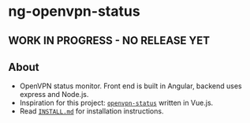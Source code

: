 # ng-openvpn-status

## **WORK IN PROGRESS - NO RELEASE YET**

## About

- OpenVPN status monitor.  Front end is built in Angular, backend uses express and Node.js.
- Inspiration for this project: [`openvpn-status`](https://github.com/AuspeXeu/openvpn-status.git) written in Vue.js.
- Read [`INSTALL.md`](https://github.com/xinthose/ng-openvpn-status/blob/main/INSTALL.md) for installation instructions.